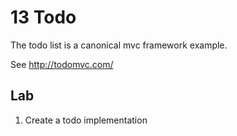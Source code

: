 # 13 Todo

The todo list is a canonical mvc framework example.

See http://todomvc.com/

## Lab

1. Create a todo implementation
